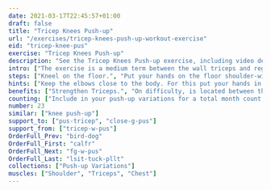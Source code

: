 ```yaml
---
date: 2021-03-17T22:45:57+01:00
draft: false
title: "Tricep Knees Push-up"
url: "/exercises/tricep-knees-push-up-workout-exercise"
eid: "tricep-knee-pus"
exercise: "Tricep Knees Push-up"
description: "See the Tricep Knees Push-up exercise, including video demonstration and instructions on how-to perform. Identify benefits and activated body parts, see similar, related and supporting exercises."
intro: ["The exercise is a medium term between the wall triceps and regular triceps push-up. Highly focused in the triceps, also addresses shoulder and chest."]
steps: ["Kneel on the floor.", "Put your hands on the floor shoulder-width and arms straight, fingers facing forward.", "This is the starting position.", "Bend your arms, bringing shoulders close to your hands and chest near the floor.", "Straighten your arms and bring your body to the initial position."]
hints: ["Keep the elbows close to the body. For this put your hands in a way that the fingers point forward."]
benefits: ["Strengthen Triceps.", "On difficulty, is located between the wall and full version of Triceps Push-ups."]
counting: ["Include in your push-up variations for a total month count.", "Make 1 to 3 series of 10."]
number: 23
similar: ["knee push-up"]
support_to: ["pus-tricep", "close-g-pus"]
support_from: ["tricep-w-pus"]
OrderFull_Prev: "bird-dog"
OrderFull_First: "calfr"
OrderFull_Next: "fg-w-pus"
OrderFull_Last: "lsit-tuck-pllt"
collections: ["Push-up Variations"]
muscles: ["Shoulder", "Triceps", "Chest"]
---
```

